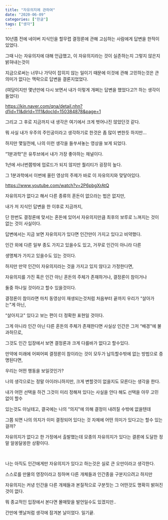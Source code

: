 ```yaml
---
title: "자유의지에 관하여"
date: "2020-06-09"
categories: ["한글"]
tags: ["생각"]
---
```


10년쯤 전에 네이버 지식인을 할무렵 결정론에 관해 고심하는 사람에게 답변을 한적이 있었다.

그때 나는 자유의지에 대해 언급했고, 이 자유의지라는 것이 실존하는지 그렇지 않은지 밝혀내는것이

지금으로써는 너무나 가닥이 잡히지 않는 일이기 때문에 이것에 관해 고민하는것은 큰 의미가 없다는 맥락으로 답변을 결론지었었다.

(여담이지만 몇년만에 다시 보면서 내가 이렇게 개쩌는 답변을 했었다고?! 하는 생각이 들었다)

https://kin.naver.com/qna/detail.nhn?d1id=11&dirId=1111&docId=150384878&page=1

그리고 그 후로 지금까지 내 생각은 여기에서 크게 벗어나진 않았던것 같다.

뭐 사실 내가 우주의 주인공이라고 생각하기로 한것은 좀 많이 변한듯 하지만…

하지만 몇일전에, 나의 이런 생각을 들쑤셔놓는 영상을 보게 되었다.

“1분과학"은 유투브에서 내가 가장 좋아하는 채널이다.

1년에 서너번쯤밖에 업로드가 되지 않지만 퀄리티가 굉장히 높다.

그 1분과학에서 이번에 올린 영상의 주제가 바로 이 자유의지와 맞닿아있다.

https://www.youtube.com/watch?v=2P6pbgXrAtQ

자유의지가 없다고 해서 다른 종류의 혼돈이 없으라는 법은 없지만,

내가 저 지식인 답변을 한 이후로 지금까지,

단 한번도 결정론에 맞서는 혼돈에 있어서 자유의지만큼 최후의 보루로 느껴지는 것이 없는 것이 사실이다.

답변에서는 지금 보면 자유의지가 있다면 인간만이 가지고 있다고 비약했다.

인간 외에 다른 일부 종도 가지고 있을수도 있고, 거꾸로 인간이 아니라 다른

생명체가 가지고 있을수도 있는 것이다.

하지만 만약 인간이 자유의지라는 것을 가지고 있지 않다고 가정한다면,

자유의지를 가진 혹은 인간 아닌 혼돈의 주체가 존재하거나, 결정론이 참이거나

둘중 하나일 것이라고 할수 있을것이다.

결정론이 참이라면 마치 동영상이 재생되는것처럼 처음부터 끝까지 우리가 “살아가는"게 아닌,

“살아지고" 있다고 보는 편이 더 정확한 표현일 것이다.

그게 아니라 인간 아닌 다른 혼돈의 주체가 존재한다면 사실상 인간은 그저 “배경"에 불과하므로,

그것도 인간 입장에서 보면 결정론과 크게 다를바가 없다고 할수있다.

만약에 미래에 어찌어찌 결정론이 참이라는 것이 모두가 납득할수밖에 없는 방법으로 증명된다면,

우리는 어떤 행동을 보일것인가?

나의 생각으로는 정말 아이러니하지만, 크게 변할것이 없을지도 모른다는 생각을 한다.

내가 어떤 선택을 하건 그것이 미리 정해져 있다는 사실을 안다 해도 선택을 아무 고민 없이 할수

있는것도 아닐테고, 결국에는 나의 “의지"에 의해 결정이 내려질 수밖에 없을텐데

그쯤 되면 나의 의지가 이미 결정되어 있다는 것 자체에 어떤 의미가 있다고는 할수 있는걸까?

자유의지가 없다고 한 가정에서 출발했는데 모종의 자유의지가 있다는 결론에 도달한 정말 알쏭달쏭한 상황이다.

&nbsp;

나는 아직도 인간에게만 자유의지가 있다고 하는것은 실로 큰 오만이라고 생각한다.

스스로를 만물의 영장이라고 칭하며 다른 개체들과 인간종을 구분지으려고 하지만

자유의지는 커녕 인간을 다른 개체들과 본질적으로 구분짓는 그 어떤것도 명확히 밝혀진것이 없다.

뭐 종교적인 입장에서 본다면 몰매맞을 발언일수도 있겠지만..

간만에 옛날처럼 생각에 잠겨본 날이었다. 일기끝.
